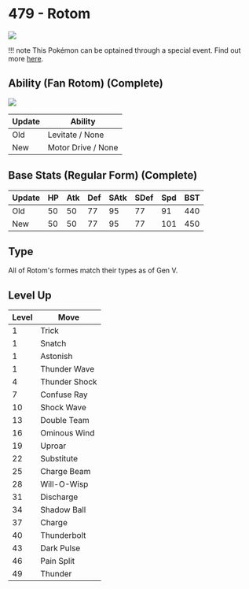 # 479 - Rotom
![][479]

!!! note
    This Pokémon can be optained through a special event. Find out more [here](/special_events/#rotom).

## Ability (Fan Rotom) (Complete)

![][479-fan]

Update | Ability
---    | ---
Old    | Levitate / None
New    | Motor Drive / None

## Base Stats (Regular Form) (Complete)

Update | HP | Atk | Def | SAtk | SDef |  Spd | BST
---    | ---| --- | --- | ---  | ---  | ---  | ---
Old    | 50 |  50 |  77 |  95  |  77  |  91  |  440
New    | 50 |  50 |  77 |  95  |  77  | 101  |  450

## Type

All of Rotom's formes match their types as of Gen V.

## Level Up

Level | Move
---   | ---
  1   | Trick
  1   | Snatch
  1   | Astonish
  1   | Thunder Wave
  4   | Thunder Shock
  7   | Confuse Ray
 10   | Shock Wave
 13   | Double Team
 16   | Ominous Wind
 19   | Uproar
 22   | Substitute
 25   | Charge Beam
 28   | Will-O-Wisp
 31   | Discharge
 34   | Shadow Ball
 37   | Charge
 40   | Thunderbolt
 43   | Dark Pulse
 46   | Pain Split
 49   | Thunder



[479-fan]: /img/pokemon/479-fan.png
[479]: /img/pokemon/479.png
